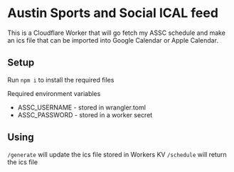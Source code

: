 # Austin Sports and Social ICAL feed

This is a Cloudflare Worker that will go fetch my ASSC schedule and make an ics file that can be imported into Google Calendar or Apple Calendar.

## Setup

Run `npm i` to install the required files

Required environment variables

- ASSC_USERNAME - stored in wrangler.toml
- ASSC_PASSWORD - stored in a worker secret

## Using

`/generate` will update the ics file stored in Workers KV
`/schedule` will return the ics file
